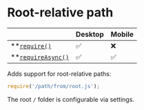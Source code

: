 # Root-relative path

|                                       | Desktop | Mobile |
| ------------------------------------- | ------- | ------ |
| **[`require()`][require]           | ✅       | ❌      |
| **[`requireAsync()`][requireAsync] | ✅       | ✅      |

Adds support for root-relative paths:

```js
require('/path/from/root.js');
```

The root `/` folder is configurable via settings.

[require]: ./new-functions.md#require
[requireAsync]: ./new-functions.md#requireasync
